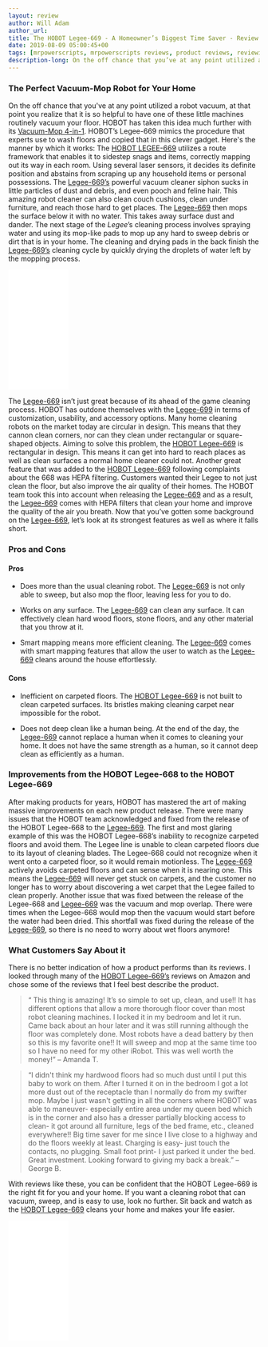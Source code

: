 ```yaml
---
layout: review
author: Will Adam
author_url: 
title: The HOBOT Legee-669 - A Homeowner’s Biggest Time Saver - Review
date: 2019-08-09 05:00:45+00
tags: [mrpowerscripts, mrpowerscripts reviews, product reviews, reviewing amazon products, amazon product]
description-long: On the off chance that you’ve at any point utilized a robot vacuum, at that point you realize that it is so helpful to have one of these little machines routinely vacuum your floor. HOBOT has taken this idea much further with its Vacuum-Mop 4-in-1. HOBOT’s Legee-669 mimics the procedure that experts use to wash floors and copied that in this clever gadget. Here’s the manner by which it works The HOBOT LEGEE-669 utilizes a route framework that enables it to sidestep snags and items, correctly mapping out its way in each room. Using several laser sensors, it decides its definite position and abstains from scraping up any household items or personal possessions. The Legee-669’s powerful vacuum cleaner siphon sucks in little particles of dust and debris, and even pooch and feline hair. This amazing robot cleaner can also clean couch cushions, clean under furniture, and reach those hard to get places. The Legee-669 then mops the surface below it with no water. This takes away surface dust and dander. The next stage of the Legee’s cleaning process involves spraying water and using its mop-like pads to mop up any hard to sweep debris or dirt that is in your home. The cleaning and drying pads in the back finish the Legee-669’s cleaning cycle by quickly drying the droplets of water left by the mopping process.
---
```


### The Perfect Vacuum-Mop Robot for Your Home
On the off chance that you've at any point utilized a robot vacuum, at that point you realize that it is so helpful to have one of these little machines  routinely vacuum your floor. HOBOT has taken this idea much further with its [Vacuum-Mop 4-in-1](https://www.amazon.com/HOBOT-LEGEE-669-Vacuum-Mop-Automatic-Brushless/dp/B07QKDDVZY/ref=as_li_ss_tl?keywords=Legee-669&qid=1565292653&s=gateway&sr=8-2&linkCode=ll1&tag=mrpowerscript-20&linkId=1d7061d7fe8f0b3230558deab6b77938&language=en_US). HOBOT’s Legee-669 mimics the procedure that experts use to wash floors and copied that in this clever gadget. Here's the manner by which it works: The [HOBOT LEGEE-669](https://www.amazon.com/HOBOT-LEGEE-669-Vacuum-Mop-Automatic-Brushless/dp/B07QKDDVZY/ref=as_li_ss_tl?keywords=Legee-669&qid=1565292653&s=gateway&sr=8-2&linkCode=ll1&tag=mrpowerscript-20&linkId=1d7061d7fe8f0b3230558deab6b77938&language=en_US) utilizes a route framework that enables it to sidestep snags and items, correctly mapping out its way in each room. Using several laser sensors, it decides its definite position and abstains from scraping up any household items or personal possessions. The [Legee-669’s](https://www.amazon.com/HOBOT-LEGEE-669-Vacuum-Mop-Automatic-Brushless/dp/B07QKDDVZY/ref=as_li_ss_tl?keywords=Legee-669&qid=1565292653&s=gateway&sr=8-2&linkCode=ll1&tag=mrpowerscript-20&linkId=1d7061d7fe8f0b3230558deab6b77938&language=en_US) powerful vacuum cleaner siphon sucks in little particles of dust and debris, and even pooch and feline hair. This amazing robot cleaner can also clean couch cushions, clean under furniture, and reach those hard to get places. The [Legee-669](https://www.amazon.com/HOBOT-LEGEE-669-Vacuum-Mop-Automatic-Brushless/dp/B07QKDDVZY/ref=as_li_ss_tl?keywords=Legee-669&qid=1565292653&s=gateway&sr=8-2&linkCode=ll1&tag=mrpowerscript-20&linkId=1d7061d7fe8f0b3230558deab6b77938&language=en_US) then mops the surface below it with no water. This takes away surface dust and dander. The next stage of the *Legee*’s cleaning process involves spraying water and using its mop-like pads to mop up any hard to sweep debris or dirt that is in your home. The cleaning and drying pads in the back finish the [Legee-669’s](https://www.amazon.com/HOBOT-LEGEE-669-Vacuum-Mop-Automatic-Brushless/dp/B07QKDDVZY/ref=as_li_ss_tl?keywords=Legee-669&qid=1565292653&s=gateway&sr=8-2&linkCode=ll1&tag=mrpowerscript-20&linkId=1d7061d7fe8f0b3230558deab6b77938&language=en_US) cleaning cycle by quickly drying the droplets of water left by the mopping process.

<iframe style="width:120px;height:240px;" marginwidth="0" marginheight="0" scrolling="no" frameborder="0" src="//ws-na.amazon-adsystem.com/widgets/q?ServiceVersion=20070822&OneJS=1&Operation=GetAdHtml&MarketPlace=US&source=ss&ref=as_ss_li_til&ad_type=product_link&tracking_id=mrpowerscript-20&language=en_US&marketplace=amazon&region=US&placement=B07QKDDVZY&asins=B07QKDDVZY&linkId=1d54b3149e0596385cb264f83bc37e82&show_border=true&link_opens_in_new_window=true"></iframe>

The [Legee-669](https://www.amazon.com/HOBOT-LEGEE-669-Vacuum-Mop-Automatic-Brushless/dp/B07QKDDVZY/ref=as_li_ss_tl?keywords=Legee-669&qid=1565292653&s=gateway&sr=8-2&linkCode=ll1&tag=mrpowerscript-20&linkId=1d7061d7fe8f0b3230558deab6b77938&language=en_US) isn’t just great because of its ahead of the game cleaning process. HOBOT has outdone themselves with the [Legee-699](https://www.amazon.com/HOBOT-LEGEE-669-Vacuum-Mop-Automatic-Brushless/dp/B07QKDDVZY/ref=as_li_ss_tl?keywords=Legee-669&qid=1565292653&s=gateway&sr=8-2&linkCode=ll1&tag=mrpowerscript-20&linkId=1d7061d7fe8f0b3230558deab6b77938&language=en_US) in terms of customization, usability, and accessory options. Many home cleaning robots on the market today are circular in design. This means that they cannon clean corners, nor can they clean under rectangular or square-shaped objects. Aiming to solve this problem, the [HOBOT Legee-669](https://www.amazon.com/HOBOT-LEGEE-669-Vacuum-Mop-Automatic-Brushless/dp/B07QKDDVZY/ref=as_li_ss_tl?keywords=Legee-669&qid=1565292653&s=gateway&sr=8-2&linkCode=ll1&tag=mrpowerscript-20&linkId=1d7061d7fe8f0b3230558deab6b77938&language=en_US) is rectangular in design. This means it can get into hard to reach places as well as clean surfaces a normal home cleaner could not. Another great feature that was added to the [HOBOT Legee-669](https://www.amazon.com/HOBOT-LEGEE-669-Vacuum-Mop-Automatic-Brushless/dp/B07QKDDVZY/ref=as_li_ss_tl?keywords=Legee-669&qid=1565292653&s=gateway&sr=8-2&linkCode=ll1&tag=mrpowerscript-20&linkId=1d7061d7fe8f0b3230558deab6b77938&language=en_US) following complaints about the 668 was HEPA filtering. Customers wanted their Legee to not just clean the floor, but also improve the air quality of their homes. The HOBOT team took this into account when releasing the [Legee-669](https://www.amazon.com/HOBOT-LEGEE-669-Vacuum-Mop-Automatic-Brushless/dp/B07QKDDVZY/ref=as_li_ss_tl?keywords=Legee-669&qid=1565292653&s=gateway&sr=8-2&linkCode=ll1&tag=mrpowerscript-20&linkId=1d7061d7fe8f0b3230558deab6b77938&language=en_US) and as a result, the [Legee-669](https://www.amazon.com/HOBOT-LEGEE-669-Vacuum-Mop-Automatic-Brushless/dp/B07QKDDVZY/ref=as_li_ss_tl?keywords=Legee-669&qid=1565292653&s=gateway&sr=8-2&linkCode=ll1&tag=mrpowerscript-20&linkId=1d7061d7fe8f0b3230558deab6b77938&language=en_US) comes with HEPA filters that clean your home and improve the quality of the air you breath. Now that you’ve gotten some background on the [Legee-669](https://www.amazon.com/HOBOT-LEGEE-669-Vacuum-Mop-Automatic-Brushless/dp/B07QKDDVZY/ref=as_li_ss_tl?keywords=Legee-669&qid=1565292653&s=gateway&sr=8-2&linkCode=ll1&tag=mrpowerscript-20&linkId=1d7061d7fe8f0b3230558deab6b77938&language=en_US), let’s look at its strongest features as well as where it falls short.

  

### Pros and Cons

#### Pros

* Does more than the usual cleaning robot. The [Legee-669](https://www.amazon.com/HOBOT-LEGEE-669-Vacuum-Mop-Automatic-Brushless/dp/B07QKDDVZY/ref=as_li_ss_tl?keywords=Legee-669&qid=1565292653&s=gateway&sr=8-2&linkCode=ll1&tag=mrpowerscript-20&linkId=1d7061d7fe8f0b3230558deab6b77938&language=en_US) is not only able to sweep, but also mop the floor, leaving less for you to do.

* Works on any surface. The [Legee-669](https://www.amazon.com/HOBOT-LEGEE-669-Vacuum-Mop-Automatic-Brushless/dp/B07QKDDVZY/ref=as_li_ss_tl?keywords=Legee-669&qid=1565292653&s=gateway&sr=8-2&linkCode=ll1&tag=mrpowerscript-20&linkId=1d7061d7fe8f0b3230558deab6b77938&language=en_US) can clean any surface. It can effectively clean hard wood floors, stone floors, and any other material that you throw at it.

* Smart mapping means more efficient cleaning. The [Legee-669](https://www.amazon.com/HOBOT-LEGEE-669-Vacuum-Mop-Automatic-Brushless/dp/B07QKDDVZY/ref=as_li_ss_tl?keywords=Legee-669&qid=1565292653&s=gateway&sr=8-2&linkCode=ll1&tag=mrpowerscript-20&linkId=1d7061d7fe8f0b3230558deab6b77938&language=en_US) comes with smart mapping features that allow the user to watch as the [Legee-669](https://www.amazon.com/HOBOT-LEGEE-669-Vacuum-Mop-Automatic-Brushless/dp/B07QKDDVZY/ref=as_li_ss_tl?keywords=Legee-669&qid=1565292653&s=gateway&sr=8-2&linkCode=ll1&tag=mrpowerscript-20&linkId=1d7061d7fe8f0b3230558deab6b77938&language=en_US) cleans around the house effortlessly.

#### Cons

* Inefficient on carpeted floors. The [HOBOT Legee-669](https://www.amazon.com/HOBOT-LEGEE-669-Vacuum-Mop-Automatic-Brushless/dp/B07QKDDVZY/ref=as_li_ss_tl?keywords=Legee-669&qid=1565292653&s=gateway&sr=8-2&linkCode=ll1&tag=mrpowerscript-20&linkId=1d7061d7fe8f0b3230558deab6b77938&language=en_US) is not built to clean carpeted surfaces. Its bristles making cleaning carpet near impossible for the robot.

* Does not deep clean like a human being. At the end of the day, the [Legee-669](https://www.amazon.com/HOBOT-LEGEE-669-Vacuum-Mop-Automatic-Brushless/dp/B07QKDDVZY/ref=as_li_ss_tl?keywords=Legee-669&qid=1565292653&s=gateway&sr=8-2&linkCode=ll1&tag=mrpowerscript-20&linkId=1d7061d7fe8f0b3230558deab6b77938&language=en_US) cannot replace a human when it comes to cleaning your home. It does not have the same strength as a human, so it cannot deep clean as efficiently as a human.

### Improvements from the HOBOT Legee-668 to the HOBOT Legee-669

After making products for years, HOBOT has mastered the art of making massive improvements on each new product release. There were many issues that the HOBOT team acknowledged and fixed from the release of the HOBOT Legee-668 to the [Legee-669](https://www.amazon.com/HOBOT-LEGEE-669-Vacuum-Mop-Automatic-Brushless/dp/B07QKDDVZY/ref=as_li_ss_tl?keywords=Legee-669&qid=1565292653&s=gateway&sr=8-2&linkCode=ll1&tag=mrpowerscript-20&linkId=1d7061d7fe8f0b3230558deab6b77938&language=en_US). The first and most glaring example of this was the HOBOT Legee-668’s inability to recognize carpeted floors and avoid them. The Legee line is unable to clean carpeted floors due to its layout of cleaning blades. The Legee-668 could not recognize when it went onto a carpeted floor, so it would remain motionless. The [Legee-669](https://www.amazon.com/HOBOT-LEGEE-669-Vacuum-Mop-Automatic-Brushless/dp/B07QKDDVZY/ref=as_li_ss_tl?keywords=Legee-669&qid=1565292653&s=gateway&sr=8-2&linkCode=ll1&tag=mrpowerscript-20&linkId=1d7061d7fe8f0b3230558deab6b77938&language=en_US) actively avoids carpeted floors and can sense when it is nearing one. This means the [Legee-669](https://www.amazon.com/HOBOT-LEGEE-669-Vacuum-Mop-Automatic-Brushless/dp/B07QKDDVZY/ref=as_li_ss_tl?keywords=Legee-669&qid=1565292653&s=gateway&sr=8-2&linkCode=ll1&tag=mrpowerscript-20&linkId=1d7061d7fe8f0b3230558deab6b77938&language=en_US) will never get stuck on carpets, and the customer no longer has to worry about discovering a wet carpet that the Legee failed to clean properly. Another issue that was fixed between the release of the Legee-668 and [Legee-669](https://www.amazon.com/HOBOT-LEGEE-669-Vacuum-Mop-Automatic-Brushless/dp/B07QKDDVZY/ref=as_li_ss_tl?keywords=Legee-669&qid=1565292653&s=gateway&sr=8-2&linkCode=ll1&tag=mrpowerscript-20&linkId=1d7061d7fe8f0b3230558deab6b77938&language=en_US) was the vacuum and mop overlap. There were times when the Legee-668 would mop then the vacuum would start before the water had been dried. This shortfall was fixed during the release of the [Legee-669](https://www.amazon.com/HOBOT-LEGEE-669-Vacuum-Mop-Automatic-Brushless/dp/B07QKDDVZY/ref=as_li_ss_tl?keywords=Legee-669&qid=1565292653&s=gateway&sr=8-2&linkCode=ll1&tag=mrpowerscript-20&linkId=1d7061d7fe8f0b3230558deab6b77938&language=en_US), so there is no need to worry about wet floors anymore!

### What Customers Say About it

There is no better indication of how a product performs than its reviews. I looked through many of the [HOBOT Legee-669’s](https://www.amazon.com/HOBOT-LEGEE-669-Vacuum-Mop-Automatic-Brushless/dp/B07QKDDVZY/ref=as_li_ss_tl?keywords=Legee-669&qid=1565292653&s=gateway&sr=8-2&linkCode=ll1&tag=mrpowerscript-20&linkId=1d7061d7fe8f0b3230558deab6b77938&language=en_US) reviews on Amazon and chose some of the reviews that I feel best describe the product.

> “ This thing is amazing! It’s so simple to set up, clean, and use!! It has different options that allow a more thorough floor cover than most robot cleaning machines. I locked it in my bedroom and let it run. Came back about an hour later and it was still running although the floor was completely done. Most robots have a dead battery by then so this is my favorite one!! It will sweep and mop at the same time too so I have no need for my other iRobot. This was well worth the money!” – Amanda T.

> “I didn't think my hardwood floors had so much dust until I put this baby to work on them. After I turned it on in the bedroom I got a lot more dust out of the receptacle than I normally do from my swifter mop. Maybe I just wasn't getting in all the corners where HOBOT was able to maneuver- especially entire area under my queen bed which is in the corner and also has a dresser partially blocking access to clean- it got around all furniture, legs of the bed frame, etc., cleaned everywhere!! Big time saver for me since I live close to a highway and do the floors weekly at least. Charging is easy- just touch the contacts, no plugging. Small foot print- I just parked it under the bed. Great investment. Looking forward to giving my back a break.” – George B.

With reviews like these, you can be confident that the HOBOT Legee-669 is the right fit for you and your home. If you want a cleaning robot that can vacuum, sweep, and is easy to use, look no further. Sit back and watch as the [HOBOT Legee-669](https://www.amazon.com/HOBOT-LEGEE-669-Vacuum-Mop-Automatic-Brushless/dp/B07QKDDVZY/ref=as_li_ss_tl?keywords=Legee-669&qid=1565292653&s=gateway&sr=8-2&linkCode=ll1&tag=mrpowerscript-20&linkId=1d7061d7fe8f0b3230558deab6b77938&language=en_US) cleans your home and makes your life easier.

<iframe style="width:120px;height:240px;" marginwidth="0" marginheight="0" scrolling="no" frameborder="0" src="//ws-na.amazon-adsystem.com/widgets/q?ServiceVersion=20070822&OneJS=1&Operation=GetAdHtml&MarketPlace=US&source=ss&ref=as_ss_li_til&ad_type=product_link&tracking_id=mrpowerscript-20&language=en_US&marketplace=amazon&region=US&placement=B07QKDDVZY&asins=B07QKDDVZY&linkId=1d54b3149e0596385cb264f83bc37e82&show_border=true&link_opens_in_new_window=true"></iframe>